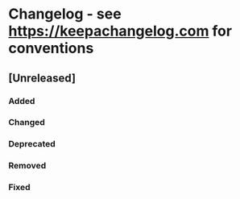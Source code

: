 # Changelog - see https://keepachangelog.com for conventions

## [Unreleased]

### Added

### Changed

### Deprecated

### Removed

### Fixed


